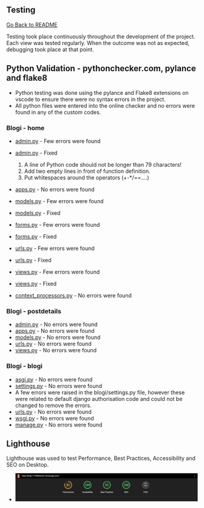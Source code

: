 ## Testing
[Go Back to README](README.md)

Testing took place continuously throughout the development of the project. Each view was tested regularly. 
When the outcome was not as expected, debugging took place at that point.

## Python Validation - pythonchecker.com, pylance and flake8
* Python testing was done using the pylance and Flake8 extensions on vscode to ensure there were no syntax errors in the project. 
* All python files were entered into the online checker and no errors were found in any of the custom codes.

### Blogi - home

* [admin.py](./assets/readme/test/admin_error.png) - Few errors were found
* [admin.py](./assets/readme/test/admin_fixed.png) - Fixed
  1. A line of Python code should not be longer than 79 characters!
  2. Add two empty lines in front of function definition.
  3. Put whitespaces around the operators (+-*/==....)


* [apps.py](./assets/readme/test/apps.png) - No errors were found

* [models.py](./assets/readme/test/model_error.png) - Few errors were found
* [models.py](./assets/readme/test/fixed.png) - Fixed

* [forms.py](./assets/readme/test/forms_error.png) - Few errors were found
* [forms.py](./assets/readme/test/fixed.png) - Fixed

* [urls.py](./assets/readme/test/urls_error.png) - Few errors were found
* [urls.py](./assets/readme/test/fixed.png) - Fixed

* [views.py](./assets/readme/test/views_error.png) - Few errors were found
* [views.py](./assets/readme/test/fixed.png) - Fixed

* [context_processors.py](./assets/readme/test/fixed.png) - No errors were found


### Blogi - postdetails
* [admin.py](./assets/readme/test/fixed.png) - No errors were found
* [apps.py](./assets/readme/test/fixed.png) - No errors were found
* [models.py](./assets/readme/test/fixed.png) - No errors were found
* [urls.py](./assets/readme/test/fixed.png) - No errors were found
* [views.py](./assets/readme/test/fixed.png) - No errors were found

### Blogi - blogi
* [asgi.py](./assets/readme/test/fixed.png) - No errors were found
* [settings.py](./assets/readme/test/fixed.png) - No errors were found
* A few errors were raised in the blogi/settings.py file, however these were related to default django authorisation code and could not be changed to remove the errors.
* [urls.py](./assets/readme/test/fixed.png) - No errors were found
* [wsgi.py](./assets/readme/test/fixed.png) - No errors were found
* [manage.py](./assets/readme/test/fixed.png) - No errors were found

## Lighthouse
Lighthouse was used to test Performance, Best Practices, Accessibility and SEO on Desktop.
* ![Lighthouse](./assets/readme/test/lighthouse.png)